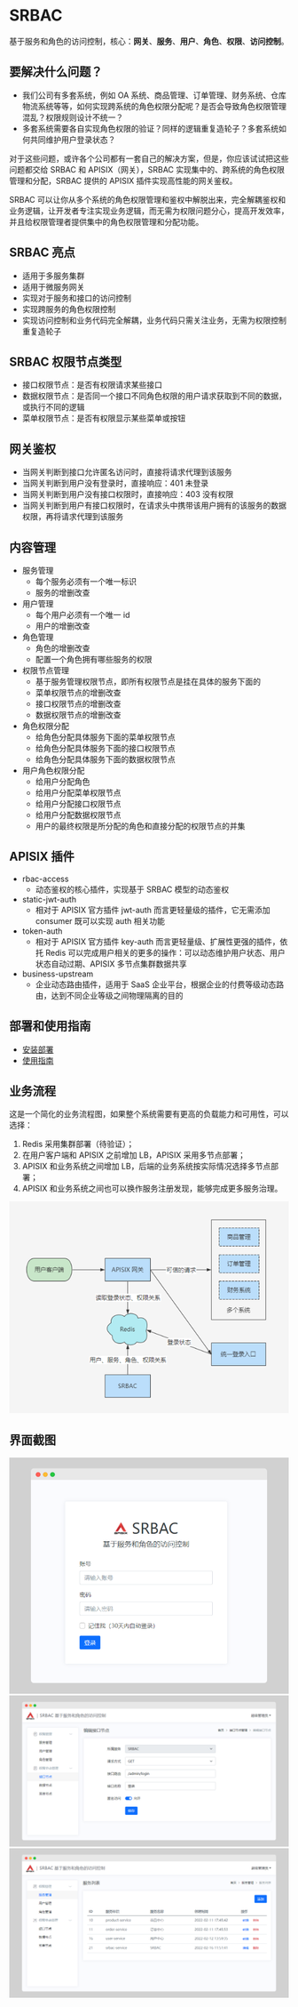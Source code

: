 # SRBAC

基于服务和角色的访问控制，核心：**网关**、**服务**、**用户**、**角色**、**权限**、**访问控制**。

## 要解决什么问题？

- 我们公司有多套系统，例如 OA 系统、商品管理、订单管理、财务系统、仓库物流系统等等，如何实现跨系统的角色权限分配呢？是否会导致角色权限管理混乱？权限规则设计不统一？
- 多套系统需要各自实现角色权限的验证？同样的逻辑重复造轮子？多套系统如何共同维护用户登录状态？

对于这些问题，或许各个公司都有一套自己的解决方案，但是，你应该试试把这些问题都交给 SRBAC 和 APISIX（网关），SRBAC 实现集中的、跨系统的角色权限管理和分配，SRBAC 提供的 APISIX 插件实现高性能的网关鉴权。

SRBAC 可以让你从多个系统的角色权限管理和鉴权中解脱出来，完全解耦鉴权和业务逻辑，让开发者专注实现业务逻辑，而无需为权限问题分心，提高开发效率，并且给权限管理者提供集中的角色权限管理和分配功能。

## SRBAC 亮点

- 适用于多服务集群
- 适用于微服务网关
- 实现对于服务和接口的访问控制
- 实现跨服务的角色权限控制
- 实现访问控制和业务代码完全解耦，业务代码只需关注业务，无需为权限控制重复造轮子

## SRBAC 权限节点类型

- 接口权限节点：是否有权限请求某些接口
- 数据权限节点：是否同一个接口不同角色权限的用户请求获取到不同的数据，或执行不同的逻辑
- 菜单权限节点：是否有权限显示某些菜单或按钮

## 网关鉴权

- 当网关判断到接口允许匿名访问时，直接将请求代理到该服务
- 当网关判断到用户没有登录时，直接响应：401 未登录
- 当网关判断到用户没有接口权限时，直接响应：403 没有权限
- 当网关判断到用户有接口权限时，在请求头中携带该用户拥有的该服务的数据权限，再将请求代理到该服务

## 内容管理

- 服务管理
  - 每个服务必须有一个唯一标识
  - 服务的增删改查
- 用户管理
  - 每个用户必须有一个唯一 id
  - 用户的增删改查
- 角色管理
  - 角色的增删改查
  - 配置一个角色拥有哪些服务的权限
- 权限节点管理
  - 基于服务管理权限节点，即所有权限节点是挂在具体的服务下面的
  - 菜单权限节点的增删改查
  - 接口权限节点的增删改查
  - 数据权限节点的增删改查
- 角色权限分配
  - 给角色分配具体服务下面的菜单权限节点
  - 给角色分配具体服务下面的接口权限节点
  - 给角色分配具体服务下面的数据权限节点
- 用户角色权限分配
  - 给用户分配角色
  - 给用户分配菜单权限节点
  - 给用户分配接口权限节点
  - 给用户分配数据权限节点
  - 用户的最终权限是所分配的角色和直接分配的权限节点的并集

## APISIX 插件

- rbac-access
  - 动态鉴权的核心插件，实现基于 SRBAC 模型的动态鉴权
- static-jwt-auth
  - 相对于 APISIX 官方插件 jwt-auth 而言更轻量级的插件，它无需添加 consumer 既可以实现 auth 相关功能
- token-auth
  - 相对于 APISIX 官方插件 key-auth 而言更轻量级、扩展性更强的插件，依托 Redis 可以完成用户相关的更多的操作：可以动态维护用户状态、用户状态自动过期、APISIX 多节点集群数据共享
- business-upstream
  - 企业动态路由插件，适用于 SaaS 企业平台，根据企业的付费等级动态路由，达到不同企业等级之间物理隔离的目的

## 部署和使用指南

- [安装部署](https://github.com/njutsiang/srbac/blob/main/assets/docs/install.md)
- [使用指南](https://github.com/njutsiang/srbac/blob/main/assets/docs/manual.md)

## 业务流程

这是一个简化的业务流程图，如果整个系统需要有更高的负载能力和可用性，可以选择：
1. Redis 采用集群部署（待验证）；
2. 在用户客户端和 APISIX 之前增加 LB，APISIX 采用多节点部署；
3. APISIX 和业务系统之间增加 LB，后端的业务系统按实际情况选择多节点部署；
4. APISIX 和业务系统之间也可以换作服务注册发现，能够完成更多服务治理。

<img src="https://github.com/njutsiang/srbac/raw/main/assets/img/flow-chart.png">

## 界面截图

<img src="https://github.com/njutsiang/srbac/raw/main/assets/img/screely-1645003820980.png">
<img src="https://github.com/njutsiang/srbac/raw/main/assets/img/screely-1645004130502.png">
<img src="https://github.com/njutsiang/srbac/raw/main/assets/img/screely-1645004069102.png">
